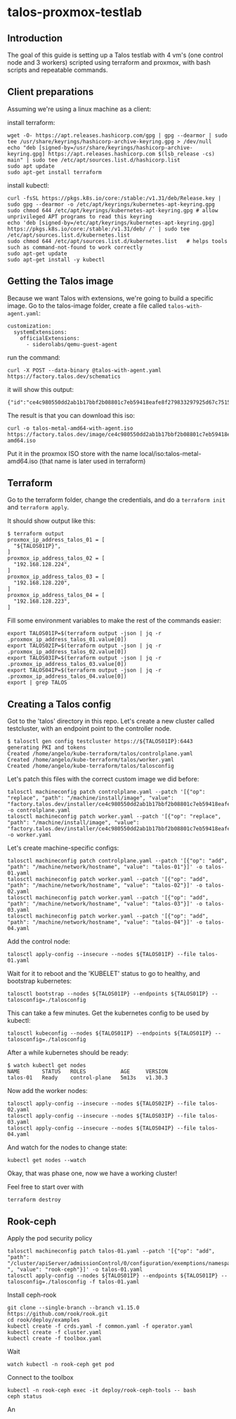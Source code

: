 # talos-proxmox-testlab

## Introduction

The goal of this guide is setting up a Talos testlab with 4 vm's (one control node and 3 workers) scripted using
terraform and proxmox, with bash scripts and repeatable commands.

## Client preparations

Assuming we're using a linux machine as a client:

install terraform:

    wget -O- https://apt.releases.hashicorp.com/gpg | gpg --dearmor | sudo tee /usr/share/keyrings/hashicorp-archive-keyring.gpg > /dev/null
    echo "deb [signed-by=/usr/share/keyrings/hashicorp-archive-keyring.gpg] https://apt.releases.hashicorp.com $(lsb_release -cs) main" | sudo tee /etc/apt/sources.list.d/hashicorp.list
    sudo apt update
    sudo apt-get install terraform

install kubectl:

    curl -fsSL https://pkgs.k8s.io/core:/stable:/v1.31/deb/Release.key | sudo gpg --dearmor -o /etc/apt/keyrings/kubernetes-apt-keyring.gpg
    sudo chmod 644 /etc/apt/keyrings/kubernetes-apt-keyring.gpg # allow unprivileged APT programs to read this keyring
    echo 'deb [signed-by=/etc/apt/keyrings/kubernetes-apt-keyring.gpg] https://pkgs.k8s.io/core:/stable:/v1.31/deb/ /' | sudo tee /etc/apt/sources.list.d/kubernetes.list
    sudo chmod 644 /etc/apt/sources.list.d/kubernetes.list   # helps tools such as command-not-found to work correctly
    sudo apt-get update
    sudo apt-get install -y kubectl


## Getting the Talos image

Because we want Talos with extensions, we're going to build a specific image. Go to the talos-image folder, create
a file called `talos-with-agent.yaml`:

    customization:
      systemExtensions:
        officialExtensions:
          - siderolabs/qemu-guest-agent

run the command:

    curl -X POST --data-binary @talos-with-agent.yaml https://factory.talos.dev/schematics

it will show this output:

    {"id":"ce4c980550dd2ab1b17bbf2b08801c7eb59418eafe8f279833297925d67c7515"}

The result is that you can download this iso:

    curl -o talos-metal-amd64-with-agent.iso https://factory.talos.dev/image/ce4c980550dd2ab1b17bbf2b08801c7eb59418eafe8f279833297925d67c7515/v1.7.6/metal-amd64.iso

Put it in the proxmox ISO store with the name local/iso:talos-metal-amd64.iso (that name is later used in terraform)

## Terraform

Go to the terraform folder, change the credentials, and do a `terraform init` and `terraform apply`.

It should show output like this:

    $ terraform output
    proxmox_ip_address_talos_01 = [
      "${TALOS01IP}",
    ]
    proxmox_ip_address_talos_02 = [
      "192.168.128.224",
    ]
    proxmox_ip_address_talos_03 = [
      "192.168.128.220",
    ]
    proxmox_ip_address_talos_04 = [
      "192.168.128.223",
    ]

Fill some environment variables to make the rest of the commands easier:

    export TALOS01IP=$(terraform output -json | jq -r .proxmox_ip_address_talos_01.value[0])
    export TALOS02IP=$(terraform output -json | jq -r .proxmox_ip_address_talos_02.value[0])
    export TALOS03IP=$(terraform output -json | jq -r .proxmox_ip_address_talos_03.value[0])
    export TALOS04IP=$(terraform output -json | jq -r .proxmox_ip_address_talos_04.value[0])
    export | grep TALOS

## Creating a Talos config

Got to the 'talos' directory in this repo. Let's create a new cluster called testcluster, with an endpoint point to the controller node.

    $ talosctl gen config testcluster https://${TALOS01IP}:6443
    generating PKI and tokens
    Created /home/angelo/kube-terraform/talos/controlplane.yaml
    Created /home/angelo/kube-terraform/talos/worker.yaml
    Created /home/angelo/kube-terraform/talos/talosconfig

Let's patch this files with the correct custom image we did before:

    talosctl machineconfig patch controlplane.yaml --patch '[{"op": "replace", "path": "/machine/install/image", "value": "factory.talos.dev/installer/ce4c980550dd2ab1b17bbf2b08801c7eb59418eafe8f279833297925d67c7515:v1.7.6"}]' -o controlplane.yaml
    talosctl machineconfig patch worker.yaml --patch '[{"op": "replace", "path": "/machine/install/image", "value": "factory.talos.dev/installer/ce4c980550dd2ab1b17bbf2b08801c7eb59418eafe8f279833297925d67c7515:v1.7.6"}]' -o worker.yaml

Let's create machine-specific configs:

    talosctl machineconfig patch controlplane.yaml --patch '[{"op": "add", "path": "/machine/network/hostname", "value": "talos-01"}]' -o talos-01.yaml
    talosctl machineconfig patch worker.yaml --patch '[{"op": "add", "path": "/machine/network/hostname", "value": "talos-02"}]' -o talos-02.yaml
    talosctl machineconfig patch worker.yaml --patch '[{"op": "add", "path": "/machine/network/hostname", "value": "talos-03"}]' -o talos-03.yaml
    talosctl machineconfig patch worker.yaml --patch '[{"op": "add", "path": "/machine/network/hostname", "value": "talos-04"}]' -o talos-04.yaml


Add the control node:

    talosctl apply-config --insecure --nodes ${TALOS01IP} --file talos-01.yaml

Wait for it to reboot and the 'KUBELET' status to go to healthy, and bootstrap kubernetes:

    talosctl bootstrap --nodes ${TALOS01IP} --endpoints ${TALOS01IP} --talosconfig=./talosconfig

This can take a few minutes. 
Get the kubernetes config to be used by kubectl:

    talosctl kubeconfig --nodes ${TALOS01IP} --endpoints ${TALOS01IP} --talosconfig=./talosconfig

After a while kubernetes should be ready:

    $ watch kubectl get nodes
    NAME       STATUS   ROLES           AGE     VERSION
    talos-01   Ready    control-plane   5m13s   v1.30.3

Now add the worker nodes:

    talosctl apply-config --insecure --nodes ${TALOS02IP} --file talos-02.yaml
    talosctl apply-config --insecure --nodes ${TALOS03IP} --file talos-03.yaml
    talosctl apply-config --insecure --nodes ${TALOS04IP} --file talos-04.yaml

And watch for the nodes to change state:

    kubectl get nodes --watch

Okay, that was phase one, now we have a working cluster!

Feel free to start over with

    terraform destroy


## Rook-ceph



Apply the pod security policy

    talosctl machineconfig patch talos-01.yaml --patch '[{"op": "add", "path": "/cluster/apiServer/admissionControl/0/configuration/exemptions/namespaces/-", "value": "rook-ceph"}]' -o talos-01.yaml
    talosctl apply-config --nodes ${TALOS01IP} --endpoints ${TALOS01IP} --talosconfig=./talosconfig -f talos-01.yaml

Install ceph-rook

    git clone --single-branch --branch v1.15.0 https://github.com/rook/rook.git
    cd rook/deploy/examples
    kubectl create -f crds.yaml -f common.yaml -f operator.yaml
    kubectl create -f cluster.yaml
    kubectl create -f toolbox.yaml

Wait

    watch kubectl -n rook-ceph get pod

Connect to the toolbox

    kubectl -n rook-ceph exec -it deploy/rook-ceph-tools -- bash
    ceph status

An
